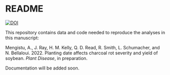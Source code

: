 # README

[![DOI](https://zenodo.org/badge/433846391.svg)](https://zenodo.org/badge/latestdoi/433846391)

This repository contains data and code needed to reproduce the analyses in this manuscript:

Mengistu, A., J. Ray, H. M. Kelly, Q. D. Read, R. Smith, L. Schumacher, and N. Bellaloui. 2022. Planting date affects charcoal rot severity and yield of soybean. *Plant Disease*, in preparation.

Documentation will be added soon.